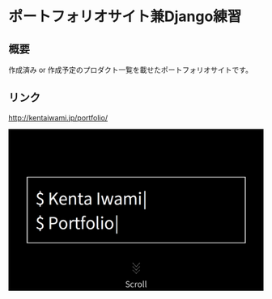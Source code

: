 ポートフォリオサイト兼Django練習
====

## 概要
作成済み or 作成予定のプロダクト一覧を載せたポートフォリオサイトです。

## リンク
http://kentaiwami.jp/portfolio/

<img src="portfolio/static/portfolio/img/share.png" align="center" />
